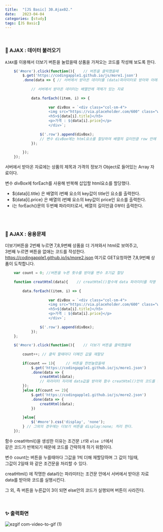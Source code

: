 ```yaml
---
title:  "[JS Basic] 30.Ajax02."
date:   2023-04-04
categories: [study]
tags: [JS Basic]
---
```

<br>

### 📂 AJAX : 데이터 불러오기

`AJAX`를 이용해서 더보기 버튼을 눌렀을때 상품을 가져오는 코드를 작성해 보도록 한다.    

```js
    $('#more').click(function(){    // 버튼을 클릭했을때
        $.get('https://codingapple1.github.io/js/more1.json')
        .done(data => { // 서버에서 받아온 데이터를 (data)파라미터로 받아와 아래와 같은 코드를 실행한다. 
            
            // 서버에서 받아온 데이터는 배열안에 객체가 있는 자료
            
            data.forEach((item, i) => {
                
                    var divBox = `<div class="col-sm-4">
                    <img src="https://via.placeholder.com/600" class="w-100">
                    <h5>${data[i].title}</h5>
                    <p>가격 : ${data[i].price}</p>
                    </div>`; 
                
                $('.row').append(divBox);
                // 변수 divBox에는 html요소를 할당하여 배열의 길이만큼 row 안에 삽입한다.
            });
        
        });
    });
```

서버에서 받아온 자료에는 상품의 제목과 가격의 정보가 Object로 들어있는 Array 자료이다.    

변수 divBox에 forEach를 사용해 반복해 삽입할 html요소를 할당했다.   

- ${data[i].title} 은 배열의 i번째 요소의 key값이 title인 요소를 출력한다.
- ${data[i].price} 은 배열의 i번째 요소의 key값이 price인 요소를 출력한다.
- i는 forEach()문의 두번째 파라미터로서, 베열의 길이만큼 0부터 출력한다.

<br>
<br>

### 📂 AJAX : 응용문제

더보기버튼을 2번째 누르면 7,8,9번째 상품을 더 가져와서 html로 보여주고,    
3번째 누르면 버튼을 없애는 코드를 작성한다.   
https://codingapple1.github.io/js/more2.json 여기로 GET요청하면 7,8,9번째 상품이 도착합니다.

```js
    var count = 0; //버튼을 누른 횟수를 받아올 변수 초기값 할당
    
    function creatHtml(data){    // creatHtml()함수에 data 파라미터를 작명
        
        data.forEach((item, i) => {
                    
                    var divBox = `<div class="col-sm-4">
                    <img src="https://via.placeholder.com/600" class="w-100">
                    <h5>${data[i].title}</h5>
                    <p>가격 : ${data[i].price}</p>
                    </div>`;  
                
                $('.row').append(divBox);
            });
    }; 
    
    $('#more').click(function(){    // 더보기 버튼을 클릭했을때
        
        count++; // 클릭 할때마다 더해진 값을 재할당
        
        if(count == 1){     // 버튼을 한번눌렀을때
            $.get('https://codingapple1.github.io/js/more1.json')
            .done(data => {
                creatHtml(data); 
                // 파라미터 자리에 data값을 받아와 함수 creatHtml()안의 코드를 실행 
        });
        }else if(count == 2){
            $.get('https://codingapple1.github.io/js/more2.json')
            .done(data => {
                creatHtml(data);
            })
            
        }else{
            $('#more').css('display', 'none');
        } // 그외의 경우에는 더보기 버튼을 display:none; 처리 한다.
    });
```

함수 creatHtml()을 생성한 이유는 조건문 `if`와 `else if`에서    
같은 코드가 반복되기 때문에 코드를 간략하개 하기 위함이다.    

변수 count는 버튼을 누를때마다 그값을 1씩 더해 재할당하며 그 값이 1일때,    
그값이 2일때 와 같은 조건문을 처리할 수 있다.

creatHtml() 에 작명한 data라는 파라미터는 조건문 안에서 서버에서 받아온 자료    
data를 받아와 코드를 실행시킨다.    

그 외, 즉 버튼을 누른값이 3이 되면 else안의 코드가 실행되며 버튼이 사라진다.


<br>

### ✨ 출력화면

![ezgif com-video-to-gif (1)](https://user-images.githubusercontent.com/115879536/229888354-9cfcb7a2-6f48-410d-8148-1aad50cd8c0d.gif)


